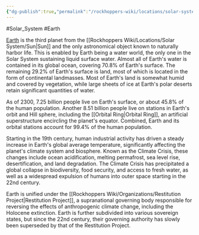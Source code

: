 ```yaml
---
{"dg-publish":true,"permalink":"/rockhoppers-wiki/locations/solar-system/earth/earth/"}
---
```


#Solar_System #Earth 

[Earth](https://en.wikipedia.org/wiki/Earth) is the third planet from the [[Rockhoppers Wiki/Locations/Solar System/Sun\|Sun]] and the only astronomical object known to naturally harbor life. This is enabled by Earth being a water world, the only one in the Solar System sustaining liquid surface water. Almost all of Earth's water is contained in its global ocean, covering 70.8% of Earth's surface. The remaining 29.2% of Earth's surface is land, most of which is located in the form of continental landmasses. Most of Earth's land is somewhat humid and covered by vegetation, while large sheets of ice at Earth's polar deserts retain significant quantities of water.

As of 2300, 7.25 billion people live on Earth's surface, or about 45.8% of the human population. Another 8.51 billion people live on stations in Earth's orbit and Hill sphere, including the [[Orbital Ring\|Orbital Ring]], an artificial superstructure encircling the planet's equator. Combined, Earth and its orbital stations account for 99.4% of the human population.

Starting in the 19th century, human industrial activity has driven a steady increase in Earth's global average temperature, significantly affecting the planet's climate system and biosphere. Known as the Climate Crisis, these changes include ocean acidification, melting permafrost, sea level rise, desertification, and land degradation. The Climate Crisis has precipitated a global collapse in biodiversity, food security, and access to fresh water, as well as a widespread expulsion of humans into outer space starting in the 22nd century.

Earth is unified under the [[Rockhoppers Wiki/Organizations/Restitution Project\|Restitution Project]], a supranational governing body responsible for reversing the effects of anthropogenic climate change, including the Holocene extinction. Earth is further subdivided into various sovereign states, but since the 22nd century, their governing authority has slowly been superseded by that of the Restitution Project.